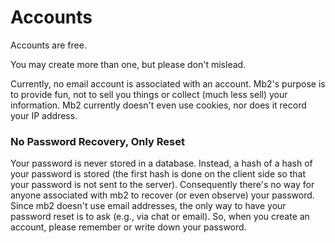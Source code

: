 # Accounts

Accounts are free.

You may create more than one, but please don't mislead.

Currently, no email account is associated with an account. Mb2's
purpose is to provide fun, not to sell you things or collect (much
less sell) your information. Mb2 currently doesn't even use cookies,
nor does it record your IP address.

### No Password Recovery, Only Reset

Your password is never stored in a database. Instead, a hash of a hash
of your password is stored (the first hash is done on the client side
so that your password is not sent to the server). Consequently there's
no way for anyone associated with mb2 to recover (or even observe)
your password.  Since mb2 doesn't use email addresses, the only way to
have your password reset is to ask (e.g., via chat or email).  So,
when you create an account, please remember or write down your
password.
